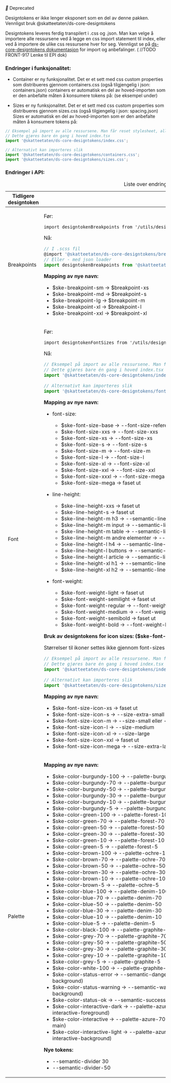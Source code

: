 <span className="deprecatedLabel">
<i className="deprecatedLabelIcon" data-icon-name="Error" aria-hidden="true"></i>
<span>Deprecated</span>
</span>

Designtokens er ikke lenger eksponert som en del av denne pakken.
Vennligst bruk @skatteetaten/ds-core-designtokens

Designtokens leveres ferdig transpilert i .css og .json.
Man kan velge å importere alle ressursene ved å legge en css import statement til index, eller ved å importere de ulike css ressursene hver for seg.
Vennligst se på [ds-core-designtokens dokumentasjon](https://breakdance.github.io/breakdance/) for import og anbefalinger.
( //TODO FRONT-917 Lenke til EPI dok)

### Endringer i funksjonalitet:

- Container er ny funksjonalitet. Det er et sett med css custom properties som distribueres gjennom containers.css (også tilgjengelig i json: containers.json)
  containers er automatisk en del av hoved-importen som er den anbefalte måten å konsumere tokens på: (se eksempel under)

- Sizes er ny funksjonalitet. Det er et sett med css custom properties som distribueres gjennom sizes.css (også tilgjengelig i json: spacing.json)
  Sizes er automatisk en del av hoved-importen som er den anbefalte måten å konsumere tokens på:

```js static
// Eksempel på import av alle ressursene. Man får reset stylesheet, alle designtokens, og SKE theme som default.
// Dette gjøres bare én gang i hoved index.tsx
import '@skatteetaten/ds-core-designtokens/index.css';

// Alternativt kan importeres slik
import '@skatteetaten/ds-core-designtokens/containers.css';
import '@skatteetaten/ds-core-designtokens/sizes.css';
```

### Endringer i API:

<div className="migration-tabell">
<table>
<caption>Liste over endringer i komponent-api'et</caption>
<thead><tr><th>Tidligere designtoken</th><th>Alternativ</th></tr></thead>
<tbody>
<tr>

<td> Breakpoints </td>
<td>

Før:

```static
import designtokenBreakpoints from '/utils/designtokens/_breakpoints.json';
```

Nå:

```js static
// I .scss fil
@import '@skatteetaten/ds-core-designtokens/breakpoints.scss';
// Eller - med json loader
import designtokenBreakpoints from '@skatteetaten/ds-core-designtokens/_breakpoints.json';
```

**Mapping av nye navn:**

- $ske-breakpoint-sm → $breakpoint-xs
- $ske-breakpoint-md → $breakpoint-s
- $ske-breakpoint-lg → $breakpoint-m
- $ske-breakpoint-xl → $breakpoint-l
- $ske-breakpoint-xxl → $breakpoint-xl

</td>
</tr>
<tr>
<td> Font </td>
<td>

Før:

```static
import designtokenFontSizes from '/utils/designtokens/_fontSizes.json';
```

Nå:

```js static
// Eksempel på import av alle ressursene. Man får reset stylesheet, alle designtokens, og SKE theme som default.
// Dette gjøres bare én gang i hoved index.tsx
import '@skatteetaten/ds-core-designtokens/index.css';

// Alternativt kan importeres slik
import '@skatteetaten/ds-core-designtokens/font.css';
```

**Mapping av nye navn:**

- font-size:

  - $ske-font-size-base → --font-size-reference
  - $ske-font-size-xxs → --font-size-xxs
  - $ske-font-size-xs → --font-size-xs
  - $ske-font-size-s → --font-size-s
  - $ske-font-size-m → --font-size-m
  - $ske-font-size-l → --font-size-l
  - $ske-font-size-xl → --font-size-xl
  - $ske-font-size-xxl → --font-size-xxl
  - $ske-font-size-xxxl → --font-size-mega
  - $ske-font-size-mega → faset ut

- line-height:

  - $ske-line-height-xxs → faset ut
  - $ske-line-height-s → faset ut
  - $ske-line-height-m h3 → --semantic-line-height-heading3
  - $ske-line-height-m input → --semantic-line-height-input
  - $ske-line-height-m table → --semantic-line-height-table
  - $ske-line-height-m andre elementer → --semantic-line-height-default
  - $ske-line-height-l h4 → --semantic-line-height-heading4
  - $ske-line-height-l buttons → --semantic-line-height-buttons
  - $ske-line-height-l article → --semantic-line-height-article
  - $ske-line-height-xl h1 → --semantic-line-height-heading1
  - $ske-line-height-xl h2 → --semantic-line-height-heading2

- font-weight:

  - $ske-font-weight-light → faset ut
  - $ske-font-weight-semilight → faset ut
  - $ske-font-weight-regular → --font-weight-regular
  - $ske-font-weight-medium → --font-weight-medium
  - $ske-font-weight-semibold → faset ut
  - $ske-font-weight-bold → --font-weight-bold

**Bruk av designtokens for icon sizes: ($ske-font-size-icon-\*)**

Størrelser til ikoner settes ikke gjennom font-sizes lenger. Verdiene kan importeres fra sizes.css

```js static
// Eksempel på import av alle ressursene. Man får reset stylesheet, alle designtokens, og SKE theme som default.
// Dette gjøres bare én gang i hoved index.tsx
import '@skatteetaten/ds-core-designtokens/index.css';

// Alternativt kan importeres slik
import '@skatteetaten/ds-core-designtokens/sizes.css';
```

**Mapping av nye navn:**

- $ske-font-size-icon-xs → faset ut
- $ske-font-size-icon-s → --size-extra-small
- $ske-font-size-icon-m → --size-small eller --semantic-size-default
- $ske-font-size-icon-l → --size-medium
- $ske-font-size-icon-xl → --size-large
- $ske-font-size-icon-xxl → faset ut
- $ske-font-size-icon-mega → --size-extra-large

</td>
</tr>
<tr>
<td> Palette </td>
<td>

**Mapping av nye navn:**

- $ske-color-burgundy-100 → --palette-burgundy-100
- $ske-color-burgundy-70 → --palette-burgundy-70
- $ske-color-burgundy-50 → --palette-burgundy-50
- $ske-color-burgundy-30 → --palette-burgundy-30
- $ske-color-burgundy-10 → --palette-burgundy-10
- $ske-color-burgundy-5 → --palette-burgundy-5
- $ske-color-green-100 → --palette-forest-100
- $ske-color-green-70 → --palette-forest-70
- $ske-color-green-50 → --palette-forest-50
- $ske-color-green-30 → --palette-forest-30
- $ske-color-green-10 → --palette-forest-10
- $ske-color-green-5 → --palette-forest-5
- $ske-color-brown-100 → --palette-ochre-100
- $ske-color-brown-70 → --palette-ochre-70
- $ske-color-brown-50 → --palette-ochre-50
- $ske-color-brown-30 → --palette-ochre-30
- $ske-color-brown-10 → --palette-ochre-10
- $ske-color-brown-5 → --palette-ochre-5
- $ske-color-blue-100 → --palette-denim-100
- $ske-color-blue-70 → --palette-denim-70
- $ske-color-blue-50 → --palette-denim-50
- $ske-color-blue-30 → --palette-denim-30
- $ske-color-blue-10 → --palette-denim-10
- $ske-color-blue-5 → --palette-denim-5
- $ske-color-black-100 → --palette-graphite-100
- $ske-color-grey-70 → --palette-graphite-70
- $ske-color-grey-50 → --palette-graphite-50
- $ske-color-grey-30 → --palette-graphite-30
- $ske-color-grey-10 → --palette-graphite-10
- $ske-color-grey-5 → --palette-graphite-5
- $ske-color-white-100 → --palette-graphite-0
- $ske-color-status-error → --semantic-danger-foreground (brukes sammen med --semantic-danger-background)
- $ske-color-status-warning → --semantic-warning-foreground (brukes sammen med --semantic-warning-background)
- $ske-color-status-ok → --semantic-success-foreground (brukes sammen med --semantic-success-background
- $ske-color-interactive-dark → --palette-azure-100 (for interaksjonsrelatert styling, bruk alias --semantic-interactive-foreground)
- $ske-color-interactive → --palette-azure-70 (for interaksjonsrelatert styling, bruk alias --semantic-interactive-main)
- $ske-color-interactive-light → --palette-azure-10 (for interaksjonsrelatert styling, bruk alias --semantic-interactive-background)

**Nye tokens:**

- --semantic-divider 30
- --semantic-divider-50

</td>
</tr>
</tbody>
</table>
</div>
